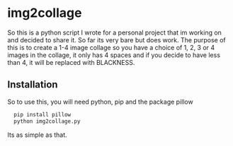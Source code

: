 
# img2collage
So this is a python script I wrote for a personal project that im working on and decided to share it. So far its very bare but does work. The purpose of this is to create a 1-4 image collage so you have a choice of 1, 2, 3 or 4 images in the collage, it only has 4 spaces and if you decide to have less than 4, it will be replaced with BLACKNESS.




## Installation

So to use this, you will need python, pip and the package pillow

```bash
  pip install pillow
  python img2collage.py
```
Its as simple as that.